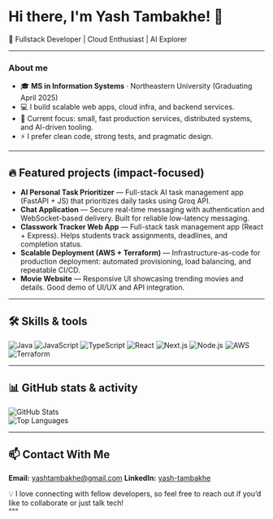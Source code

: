
# Hi there, I'm Yash Tambakhe! 👋  

🚀 Fullstack Developer | Cloud Enthusiast | AI Explorer  

---

### About me
- 🎓 **MS in Information Systems** · Northeastern University (Graduating April 2025)  
- 💻 I build scalable web apps, cloud infra, and backend services.  
- 🔭 Current focus: small, fast production services, distributed systems, and AI-driven tooling.  
- ⚡ I prefer clean code, strong tests, and pragmatic design.

---

## 🔥 Featured projects (impact-focused)
- **AI Personal Task Prioritizer** — Full-stack AI task management app (FastAPI + JS) that prioritizes daily tasks using Groq API.  
- **Chat Application** — Secure real-time messaging with authentication and WebSocket-based delivery. Built for reliable low-latency messaging.  
- **Classwork Tracker Web App** — Full-stack task management app (React + Express). Helps students track assignments, deadlines, and completion status.  
- **Scalable Deployment (AWS + Terraform)** — Infrastructure-as-code for production deployment: automated provisioning, load balancing, and repeatable CI/CD.  
- **Movie Website** — Responsive UI showcasing trending movies and details. Good demo of UI/UX and API integration.  

---

## 🛠️ Skills & tools

![Java](https://img.shields.io/badge/Java-ED8B00?style=for-the-badge&logo=openjdk&logoColor=white)
![JavaScript](https://img.shields.io/badge/JavaScript-F7DF1E?style=for-the-badge&logo=javascript&logoColor=black)
![TypeScript](https://img.shields.io/badge/TypeScript-3178C6?style=for-the-badge&logo=typescript&logoColor=white)
![React](https://img.shields.io/badge/React-61DAFB?style=for-the-badge&logo=react&logoColor=black)
![Next.js](https://img.shields.io/badge/Next.js-000000?style=for-the-badge&logo=next.js&logoColor=white)
![Node.js](https://img.shields.io/badge/Node.js-339933?style=for-the-badge&logo=node.js&logoColor=white)
![AWS](https://img.shields.io/badge/AWS-232F3E?style=for-the-badge&logo=amazonaws&logoColor=white)
![Terraform](https://img.shields.io/badge/Terraform-623CE4?style=for-the-badge&logo=terraform&logoColor=white)
  
---

## 📊 GitHub stats & activity

![GitHub Stats](https://github-readme-stats.vercel.app/api?username=yasshh17&show_icons=true&theme=tokyonight&hide_border=true)  
![Top Languages](https://github-readme-stats.vercel.app/api/top-langs/?username=yasshh17&layout=compact&theme=tokyonight&hide_border=true)  

---

## 📫 Contact With Me

**Email:** yashtambakhe@gmail.com 
**LinkedIn:** [yash-tambakhe](https://www.linkedin.com/in/yash-tambakhe/)    

💡 I love connecting with fellow developers, so feel free to reach out if you’d like to collaborate or just talk tech!  
"""

